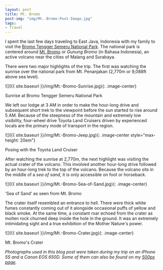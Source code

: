 ```yaml
---
layout: post
title: Mt. Bromo
post-img: "img/Mt.-Bromo-Post-Image.jpg"
tags:
- Travel
---
```


I spent the last few days traveling to East Java, Indonesia with my family to visit the [Bromo Tengger Semeru National Park](https://en.wikipedia.org/wiki/Bromo_Tengger_Semeru_National_Park). The national park is centered around [Mt. Bromo](https://en.wikipedia.org/wiki/Mount_Bromo) or *Gunung Bromo* (in Bahasa Indonesia), an active volcano near the cities of Malang and Surabaya.

There were two major highlights of the trip. The first was watching the sunrise over the national park from Mt. Penanjakan (2,770m or 9,088ft above sea level).

![]({{ site.baseurl }}/img/Mt.-Bromo-Sunrise.jpg){: .image-center}

<p class="image-caption">Sunrise at Bromo Tengger Semeru National Park</p>

We left our lodge at 3 AM in order to make the hour-long drive and subsequent short trek to the viewpoint before the sun started to rise around 5 AM. Because of the steepness of the mountain and extremely low visibility, four-wheel drive Toyota Land Cruisers driven by experienced locals are the primary mode of transport in the region.

![]({{ site.baseurl }}/img/Mt.-Bromo-Jeep.jpg){: .image-center style="max-height: 20em"}

<p class="image-caption">Posing with the Toyota Land Cruiser</p>

After watching the sunrise at 2,770m, the next highlight was visiting the actual crater of the volcano. This involved another hour-long drive followed by an hour-long trek to the top of the volcano. Because the volcano sits in the middle of a *sea of sand*, it is only accessible on foot or horseback.

![]({{ site.baseurl }}/img/Mt.-Bromo-Sea-of-Sand.jpg){: .image-center}

<p class="image-caption">'Sea of Sand' as seen from Mt. Bromo</p>

The crater itself resembled an entrance to hell. There were thick white fumes constantly coming out of it alongside occasional puffs of yellow and black smoke. At the same time, a constant roar echoed from the crater as molten rock churned deep inside the hole in the ground. It was an extremely intimidating sight and a true exhibition of the Mother Nature's power.

![]({{ site.baseurl }}/img/Mt.-Bromo-Crater.jpg){: .image-center}

<p class="image-caption">Mt. Bromo's Crater</p>

*Photographs used in this blog post were taken during my trip on an iPhone 5S and a Canon EOS 650D. Some of them can also be found on my [500px page](https://500px.com/SuyashL).*
